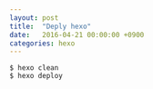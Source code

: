 ```yaml
---
layout: post
title:  "Deply hexo"
date:   2016-04-21 00:00:00 +0900
categories: hexo
---
```

```
$ hexo clean
$ hexo deploy
```
